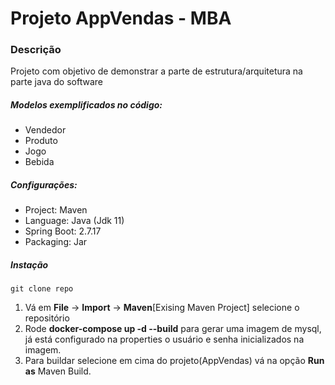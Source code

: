 # Projeto AppVendas - MBA

### Descrição
Projeto com objetivo de demonstrar a parte de estrutura/arquitetura na parte java do software


##### Modelos exemplificados no código:
- Vendedor
- Produto
- Jogo
- Bebida


##### Configurações:
- Project: Maven
- Language: Java (Jdk 11)
- Spring Boot: 2.7.17
- Packaging: Jar


##### Instação
```
git clone repo
```

1. Vá em <strong>File</strong> -> <strong>Import</strong> -> <strong>Maven</strong>[Exising Maven Project] selecione o repositório
2. Rode <strong>docker-compose up -d --build</strong> para gerar uma imagem de mysql, já está configurado na properties o usuário e senha inicializados na imagem.
3. Para buildar selecione em cima do projeto(AppVendas) vá na opção <strong>Run as</strong> Maven Build.